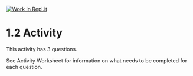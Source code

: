 [![Work in Repl.it](https://classroom.github.com/assets/work-in-replit-14baed9a392b3a25080506f3b7b6d57f295ec2978f6f33ec97e36a161684cbe9.svg)](https://classroom.github.com/online_ide?assignment_repo_id=3279566&assignment_repo_type=AssignmentRepo)
# 1.2 Activity

This activity has 3 questions.  

See Activity Worksheet for information on what needs to be completed for each question.